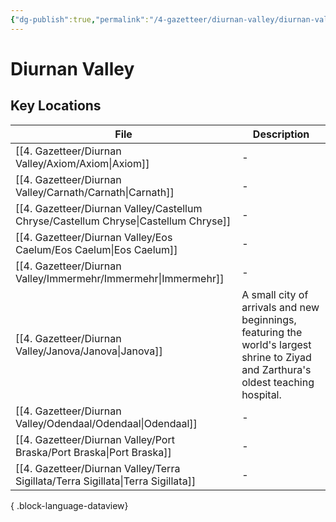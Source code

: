 ```yaml
---
{"dg-publish":true,"permalink":"/4-gazetteer/diurnan-valley/diurnan-valley/","noteIcon":""}
---
```


# Diurnan Valley


## Key Locations 

| File                                                                                   | Description                                                                                                                         |
| -------------------------------------------------------------------------------------- | ----------------------------------------------------------------------------------------------------------------------------------- |
| [[4. Gazetteer/Diurnan Valley/Axiom/Axiom\|Axiom]]                                  | \-                                                                                                                                  |
| [[4. Gazetteer/Diurnan Valley/Carnath/Carnath\|Carnath]]                            | \-                                                                                                                                  |
| [[4. Gazetteer/Diurnan Valley/Castellum Chryse/Castellum Chryse\|Castellum Chryse]] | \-                                                                                                                                  |
| [[4. Gazetteer/Diurnan Valley/Eos Caelum/Eos Caelum\|Eos Caelum]]                   | \-                                                                                                                                  |
| [[4. Gazetteer/Diurnan Valley/Immermehr/Immermehr\|Immermehr]]                      | \-                                                                                                                                  |
| [[4. Gazetteer/Diurnan Valley/Janova/Janova\|Janova]]                               | A small city of arrivals and new beginnings, featuring the world's largest shrine to Ziyad and Zarthura's oldest teaching hospital. |
| [[4. Gazetteer/Diurnan Valley/Odendaal/Odendaal\|Odendaal]]                         | \-                                                                                                                                  |
| [[4. Gazetteer/Diurnan Valley/Port Braska/Port Braska\|Port Braska]]                | \-                                                                                                                                  |
| [[4. Gazetteer/Diurnan Valley/Terra Sigillata/Terra Sigillata\|Terra Sigillata]]    | \-                                                                                                                                  |

{ .block-language-dataview}